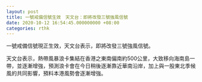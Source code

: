 ```yaml
---
layout: post
title: 一號戒備信號生效　天文台：即將改發三號強風信號
date: 2020-10-12 16:54:45.000000000 +08:00
categories: rthk
---
```


一號戒備信號現正生效，天文台表示，即將改發三號強風信號。

天文台表示，熱帶風暴浪卡集結在香港之東南偏南約500公里，大致移向海南島一帶，並逐漸增強，預測浪卡會在今日稍後逐漸靠近華南沿岸，加上與一股東北季候風的共同影響，預料本港風勢會逐漸增強。
